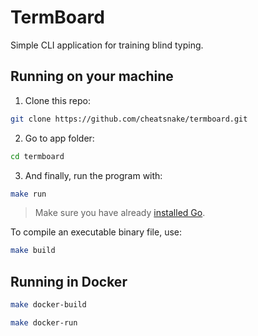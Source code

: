 # TermBoard

Simple CLI application for training blind typing.

## Running on your machine

1. Clone this repo:

```sh
git clone https://github.com/cheatsnake/termboard.git
```

2. Go to app folder:

```sh
cd termboard
```

3. And finally, run the program with:

```sh
make run
```

> Make sure you have already [installed Go](https://go.dev/dl/).

To compile an executable binary file, use:

```sh
make build
```

## Running in Docker

```sh
make docker-build
```

```sh
make docker-run
```
